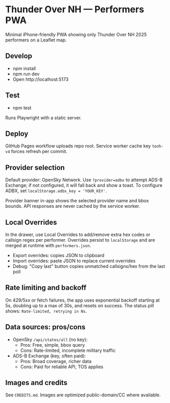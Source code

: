 # Thunder Over NH — Performers PWA

Minimal iPhone-friendly PWA showing only Thunder Over NH 2025 performers on a Leaflet map.

## Develop

- npm install
- npm run dev
- Open http://localhost:5173

## Test

- npm test

Runs Playwright with a static server.

## Deploy

GitHub Pages workflow uploads repo root. Service worker cache key `tonh-v4` forces refresh per commit.

## Provider selection

Default provider: OpenSky Network. Use `?provider=adbx` to attempt ADS-B Exchange; if not configured, it will fall back and show a toast. To configure ADBX, set `localStorage.adbx_key = 'YOUR_KEY'`.

Provider banner in-app shows the selected provider name and bbox bounds. API responses are never cached by the service worker.

## Local Overrides

In the drawer, use Local Overrides to add/remove extra hex codes or callsign regex per performer. Overrides persist to `localStorage` and are merged at runtime with `performers.json`.

- Export overrides: copies JSON to clipboard
- Import overrides: paste JSON to replace current overrides
- Debug: "Copy last" button copies unmatched callsigns/hex from the last poll

## Rate limiting and backoff

On 429/5xx or fetch failures, the app uses exponential backoff starting at 5s, doubling up to a max of 30s, and resets on success. The status pill shows: `Rate-limited, retrying in Ns`.

## Data sources: pros/cons

- OpenSky `/api/states/all` (no key):
  - Pros: Free, simple, bbox query
  - Cons: Rate-limited, incomplete military traffic
- ADS-B Exchange (key, often paid):
  - Pros: Broad coverage, richer data
  - Cons: Paid for reliable API, TOS applies

## Images and credits

See `CREDITS.md`. Images are optimized public-domain/CC where available.
